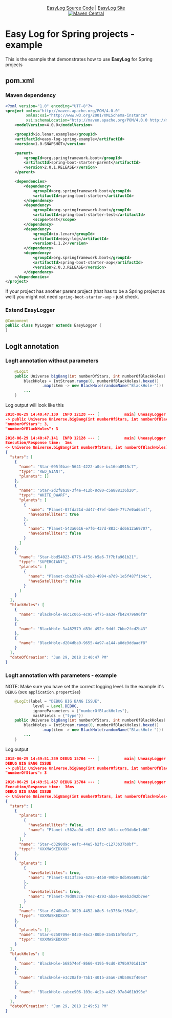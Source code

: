 <p align="center">
  <a href="https://github.com/LenarBad/easylog">EasyLog Source Code</a> |
  <a href="https://lenarbad.github.io/easylog/">EasyLog Site</a>
  <br>
  <a href="https://maven-badges.herokuapp.com/maven-central/io.lenar/easy-log">
    <image src="https://img.shields.io/maven-central/v/io.lenar/easy-log.svg" alt="Maven Central">
  </a>

</p>

# Easy Log for Spring projects - example

This is the example that demonstrates how to use **EasyLog** for Spring projects

## pom.xml

### Maven dependency


```xml
<?xml version="1.0" encoding="UTF-8"?>
<project xmlns="http://maven.apache.org/POM/4.0.0"
         xmlns:xsi="http://www.w3.org/2001/XMLSchema-instance"
         xsi:schemaLocation="http://maven.apache.org/POM/4.0.0 http://maven.apache.org/xsd/maven-4.0.0.xsd">
    <modelVersion>4.0.0</modelVersion>

    <groupId>io.lenar.examples</groupId>
    <artifactId>easy-log-spring-example</artifactId>
    <version>1.0-SNAPSHOT</version>

    <parent>
        <groupId>org.springframework.boot</groupId>
        <artifactId>spring-boot-starter-parent</artifactId>
        <version>2.0.1.RELEASE</version>
    </parent>

    <dependencies>
        <dependency>
            <groupId>org.springframework.boot</groupId>
            <artifactId>spring-boot-starter</artifactId>
        </dependency>
        <dependency>
            <groupId>org.springframework.boot</groupId>
            <artifactId>spring-boot-starter-test</artifactId>
            <scope>test</scope>
        </dependency>
        <dependency>
            <groupId>io.lenar</groupId>
            <artifactId>easy-log</artifactId>
            <version>1.1.2</version>
        </dependency>
        <dependency>
            <groupId>org.springframework.boot</groupId>
            <artifactId>spring-boot-starter-aop</artifactId>
            <version>2.0.3.RELEASE</version>
        </dependency>
    </dependencies>
</project>
``` 

If your project has another parent project (that has to be a Spring project as well) you might not need <code>spring-boot-starter-aop</code> - just check.

### Extend EasyLogger

```java
@Component
public class MyLogger extends EasyLogger {
}
```

## LogIt annotation

### LogIt annotation without parameters

```java
    @LogIt
    public Universe bigBang(int numberOfStars, int numberOfBlackHoles) {
        blackHoles = IntStream.range(0, numberOfBlackHoles).boxed()
                .map(item -> new BlackHole(randomName("BlackHole-")))
        ...
    }
```

Log output will look like this

```json
2018-06-29 14:40:47.139  INFO 12128 --- [           main] UneasyLogger                             : 
-> public Universe Universe.bigBang(int numberOfStars, int numberOfBlackHoles)
"numberOfStars": 3,
"numberOfBlackHoles": 3

2018-06-29 14:40:47.141  INFO 12128 --- [           main] UneasyLogger                             : 
Execution/Response time:  1ms
<- Universe Universe.bigBang(int numberOfStars, int numberOfBlackHoles)
{
  "stars": [
    {
      "name": "Star-095f0bae-5641-4222-a0ce-bc16ea8915c7",
      "type": "RED_GIANT",
      "planets": []
    },
    {
      "name": "Star-2d2f8a18-3f4e-412b-8c80-c5a888136b20",
      "type": "WHITE_DWARF",
      "planets": [
        {
          "name": "Planet-07fda21d-dd47-47ef-b5e0-77c7e0ad6a4f",
          "haveSatellites": true
        },
        {
          "name": "Planet-543a6616-e7f6-437d-883c-dd6612a69707",
          "haveSatellites": false
        }
      ]
    },
    {
      "name": "Star-bbd54023-6776-4f5d-b5a6-7f7bfa961b21",
      "type": "SUPERGIANT",
      "planets": [
        {
          "name": "Planet-cba33a76-a2b8-4994-a7d9-1e5f487f1b4c",
          "haveSatellites": false
        }
      ]
    }
  ],
  "blackHoles": [
    {
      "name": "BlackHole-a6c1c065-ec95-4f75-aa3e-fb42479696f0"
    },
    {
      "name": "BlackHole-3a462579-d83d-492e-9ddf-7bbe2fcd2b43"
    },
    {
      "name": "BlackHole-d204dba0-9655-4a97-a144-a8de9ddaadf8"
    }
  ],
  "dateOfCreation": "Jun 29, 2018 2:40:47 PM"
}
```

### LogIt annotation with parameters - example

NOTE: Make sure you have set the correct logging level. In the example it's <code>DEBUG</code> (see <code>application.properties</code>)

```java
    @LogIt(label = "DEBUG BIG BANG ISSUE",
            level = Level.DEBUG,
            ignoreParameters = {"numberOfBlackHoles"},
            maskFields = {"type"})
    public Universe bigBang(int numberOfStars, int numberOfBlackHoles) {
        blackHoles = IntStream.range(0, numberOfBlackHoles).boxed()
                .map(item -> new BlackHole(randomName("BlackHole-")))
        ...
    }
```

Log output

```json
2018-06-29 14:49:51.389 DEBUG 15704 --- [           main] UneasyLogger                             : 
DEBUG BIG BANG ISSUE
-> public Universe Universe.bigBang(int numberOfStars, int numberOfBlackHoles<NOT_LOGGED>)
"numberOfStars": 3

2018-06-29 14:49:51.467 DEBUG 15704 --- [           main] UneasyLogger                             : 
Execution/Response time:  36ms
DEBUG BIG BANG ISSUE
<- Universe Universe.bigBang(int numberOfStars, int numberOfBlackHoles<NOT_LOGGED>)
{
  "stars": [
    {
      "planets": [
        {
          "haveSatellites": false,
          "name": "Planet-c562aa9d-e021-4357-b5fa-ce93db8e1e06"
        }
      ],
      "name": "Star-d3290d9c-eefc-44e5-b2fc-c1273b37b0bf",
      "type": "XXXMASKEDXXX"
    },
    {
      "planets": [
        {
          "haveSatellites": true,
          "name": "Planet-0313f3ea-4285-44b0-99b0-8db9566957bb"
        },
        {
          "haveSatellites": true,
          "name": "Planet-79d893c6-74e2-4293-abae-60eb2d42b7ee"
        }
      ],
      "name": "Star-6240ba7a-3020-4452-b8e5-fc3756cf354b",
      "type": "XXXMASKEDXXX"
    },
    {
      "planets": [],
      "name": "Star-6250709e-0430-46c2-80b9-354516f06fa7",
      "type": "XXXMASKEDXXX"
    }
  ],
  "blackHoles": [
    {
      "name": "BlackHole-b68574ef-8660-4195-9cd0-879b9701d126"
    },
    {
      "name": "BlackHole-e3c20af0-75b1-401b-a5a6-c9b5062f4064"
    },
    {
      "name": "BlackHole-cabce906-103e-4c2b-a423-07a8461b393e"
    }
  ],
  "dateOfCreation": "Jun 29, 2018 2:49:51 PM"
}
```

